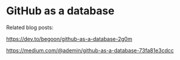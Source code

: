 # GitHub as a database

Related blog posts:

<https://dev.to/begoon/github-as-a-database-2g0m>

<https://medium.com/@ademin/github-as-a-database-73fa81e3cdcc>
